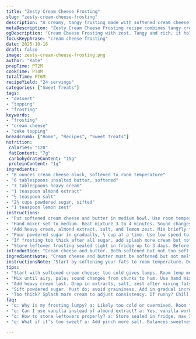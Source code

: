 ```yaml
---
title: "Zesty Cream Cheese Frosting"
slug: "zesty-cream-cheese-frosting"
description: "A creamy, tangy frosting made with softened cream cheese and butter whipped until light. Cream and lemon zest add brightness and silkiness. Powdered sugar folds in slowly, thickening the mixture to spreadable consistency. Vanilla swapped for almond extract for subtle nutty depth. Salt balances the sweet and creamy richness. Ideal for cakes, cupcakes, or as a decadent dip. Works well chilled but spreads easier at room temp."
metaDescription: "Zesty Cream Cheese Frosting recipe combines tangy cream cheese, butter, and lemon zest for a rich topping suitable for cakes and cupcakes"
ogDescription: "Cream Cheese Frosting with zest. Tangy and rich, it holds its shape yet remains spreadable. Perfect for cakes or a sweet dip."
focusKeyphrase: "cream cheese frosting"
date: 2025-10-16
draft: false
image: zesty-cream-cheese-frosting.png
author: "Kate"
prepTime: PT2M
cookTime: PT4M
totalTime: PT6M
recipeYield: "24 servings"
categories: ["Sweet Treats"]
tags:
- "dessert"
- "topping"
- "frosting"
keywords:
- "frosting"
- "cream cheese"
- "cake topping"
breadcrumb: ["Home", "Recipes", "Sweet Treats"]
nutrition: 
 calories: "120"
 fatContent: "7g"
 carbohydrateContent: "15g"
 proteinContent: "1g"
ingredients:
- "8 ounces cream cheese block, softened to room temperature"
- "6 tablespoons unsalted butter, softened"
- "3 tablespoons heavy cream"
- "1 teaspoon almond extract"
- "½ teaspoon salt"
- "2½ cups powdered sugar, sifted"
- "1 teaspoon lemon zest"
instructions:
- "Put softened cream cheese and butter in medium bowl. Use room temperature ingredients for even whipping but watch for melting. Start by hand stirring just enough to combine."
- "Hand mixer set to medium. Beat mixture 3 to 4 minutes. Sound changes from chunky to soft hum. Texture looks airy, pale. Stop and scrape sides. Should feel light but not runny."
- "Add heavy cream, almond extract, salt, and lemon zest. Mix briefly to blend everything. Cream adds silk, lemon zest adds fresh sharpness that cuts richness. Almond extract adds unexpected warmth instead of vanilla."
- "Pour powdered sugar in gradually, ⅓ cup at a time. Use low speed to avoid sugar flying everywhere. Texture thickens after each addition. Once all in, raise speed slightly, beat until frosting holds soft peaks, thick but spreadable. Dump all in at once and you risk grit or lumps."
- "If frosting too thick after all sugar, add splash more cream but not too much. Too thin results in runny frosting that won’t set. Too cold? Let sit at room temp 10 minutes, soften before using."
- "Store leftover frosting sealed tight in fridge up to 3 days. Before reuse, bring to room temp and whip lightly to restore texture."
introduction: "Cream cheese and butter. Both softened but not too soft or melted. Lesson number one. Too cold, lumpy mix. Too warm, greasy mess. Beat together on medium speed with a handheld mixer. Watch the texture closely. Break it down from solid chunks until it looks whipped, fluffy, nearly cloud-like. You don’t need a stand mixer here, just practice knowing when it’s ready. Add heavy cream — a small splash — plus lemon zest and almond extract. The zing from lemon and base notes from almond bring the frosting to life instead of just 'sweet spread.' Salt is the unsung hero here, balancing out all richness, preventing that cloying flatness that ruined many frostings before you learned better. Sift powdered sugar before adding. Always. Half-cup increments. Too fast and sugar dust clouds the kitchen and gritty lumps ruin the feel. Mix on low speed until thick. Frosting should hold its shape but still be spreadable without tearing crumb from cakes. Store leftovers in fridge tightly sealed. Return to room temp before next use, whip lightly to regain that pillow softness."
ingredientsNote: "Cream cheese and butter must be softened but not melted. Too cold and you get lumps, too warm and frosting separates. Unsalted butter is key here. Salted butter can throw flavor and texture out of whack. Powdered sugar must be sifted to avoid graininess in final frosting. Heavy cream adds silkiness and adjusts consistency but don’t pour it all at once. Add gradually as needed. If missing almond extract, vanilla is a fine fallback, but almond gives unexpected warmth. For a dairy-free swap, use vegan cream cheese and butter substitute, but texture will vary. Lemon zest adds brightness — fresh always better than dried. Don't skip the salt or frosting will taste overly sweet and dull."
instructionsNote: "Start by softening your fats to room temperature. Don’t rush warming or you’ll end up with clumps or grease patches. Beat cream cheese and butter first until light and fluffy — texture is your cue rather than strictly timing. Incorporate heavy cream and flavorings next to smooth the mixture and lighten it up. Slowly add sifted powdered sugar in increments, using low speed to avoid airborne clouds and to give sugar time to dissolve into the mix. Power boost only after all sugar is fully mixed. Watch for frosting that holds soft peaks — not stiff peaks like meringue, but creamy yet spreadable. If too thick, add heavy cream little by little. Too thin? Chill until workable. Scrape bowl often to avoid uneven lumps. Leftovers benefit from beating again after chilling to restore texture. Don't overbeat or you'll incorporate too much air causing the frosting to collapse."
tips:
- "Start with softened cream cheese; too cold gives lumps. Room temp means easy blending. Watch texture. Should be light and fluffy. Don’t melt it. Butter same deal; soft, spreadable but cool."
- "Mix until airy, pale; sound changes from chunks to hum. Use hand mixer. Three to four minutes, adjust speed gradually. Texture needs to feel creamy; stop and scrape sides often."
- "Add heavy cream last. Drop in extracts, salt, zest after mixing fats. Don't rush. Cream adds silkiness but too much can make runny. Mix almond extract in place of vanilla for added depth."
- "Sift powdered sugar. Must do; avoid graininess. Add in gradual increments, one-third cup at a time. Low speed at first. Dust clouds everywhere if not careful. Mix until combined and thick."
- "Too thick? Splash more cream to adjust consistency. If runny? Chill for a bit. Leave at room temp later for spreadability. Texture changes based on temp. Monitor closely."
faq:
- "q: Why is my frosting lumpy? a: Likely too cold or overmixed. Room temp cream cheese and butter needed. Beat until fluffy. Scrape sides well."
- "q: Can I use vanilla instead of almond extract? a: Yes, vanilla works fine. But flavor profile changes. Almond adds warmth, richness. But vanilla good backup."
- "q: How to store leftovers properly? a: Store sealed in fridge, max 3 days. Let come to room temp before using. Whip to regain texture. No lumps."
- "q: What if it’s too sweet? a: Add pinch more salt. Balances sweetness. Can also adjust cream if too thick. Try flavors to handle sugar overload."

---
```

